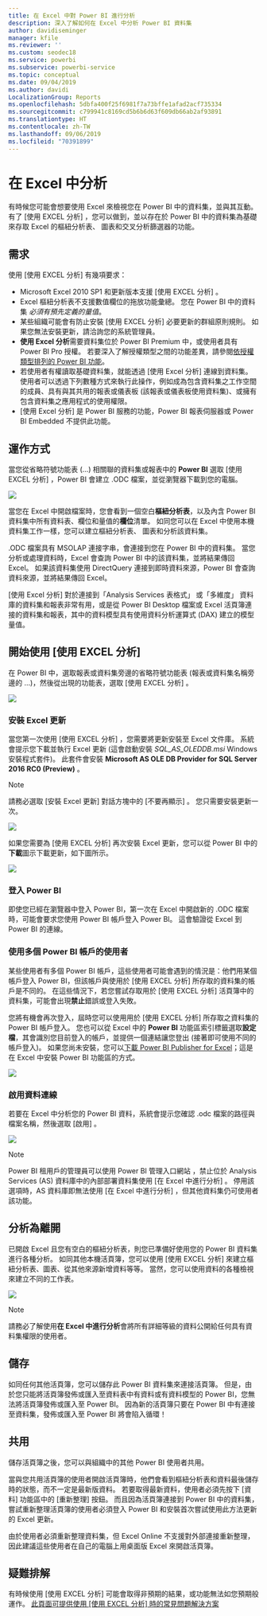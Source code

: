 ```yaml
---
title: 在 Excel 中對 Power BI 進行分析
description: 深入了解如何在 Excel 中分析 Power BI 資料集
author: davidiseminger
manager: kfile
ms.reviewer: ''
ms.custom: seodec18
ms.service: powerbi
ms.subservice: powerbi-service
ms.topic: conceptual
ms.date: 09/04/2019
ms.author: davidi
LocalizationGroup: Reports
ms.openlocfilehash: 5dbfa400f25f6981f7a73bffe1afad2acf735334
ms.sourcegitcommit: c799941c8169cd5b6b6d63f609db66ab2af93891
ms.translationtype: HT
ms.contentlocale: zh-TW
ms.lasthandoff: 09/06/2019
ms.locfileid: "70391899"
---
```

# <a name="analyze-in-excel"></a>在 Excel 中分析
有時候您可能會想要使用 Excel 來檢視您在 Power BI 中的資料集，並與其互動。 有了 [使用 EXCEL 分析]  ，您可以做到，並以存在於 Power BI 中的資料集為基礎來存取 Excel 的樞紐分析表、 圖表和交叉分析篩選器的功能。

## <a name="requirements"></a>需求
使用 [使用 EXCEL 分析]  有幾項要求：

* Microsoft Excel 2010 SP1 和更新版本支援 [使用 EXCEL 分析]  。
* Excel 樞紐分析表不支援數值欄位的拖放功能彙總。 您在 Power BI 中的資料集 *必須有預先定義的量值*。
* 某些組織可能會有防止安裝 [使用 EXCEL 分析]  必要更新的群組原則規則。 如果您無法安裝更新，請洽詢您的系統管理員。
* **使用 Excel 分析**需要資料集位於 Power BI Premium 中，或使用者具有 Power BI Pro 授權。 若要深入了解授權類型之間的功能差異，請參閱[依授權類型排列的 Power BI 功能](service-features-license-type.md)。 
* 若使用者有權讀取基礎資料集，就能透過 [使用 Excel 分析] 連線到資料集。  使用者可以透過下列數種方式來執行此操作，例如成為包含資料集之工作空間的成員、具有與其共用的報表或儀表板 (該報表或儀表板使用資料集)、或擁有包含資料集之應用程式的使用權限。
* [使用 Excel 分析]  是 Power BI 服務的功能，Power BI 報表伺服器或 Power BI Embedded 不提供此功能。 

## <a name="how-does-it-work"></a>運作方式
當您從省略符號功能表 (...) 相關聯的資料集或報表中的 **Power BI** 選取 [使用 EXCEL 分析]  ，Power BI 會建立 .ODC 檔案，並從瀏覽器下載到您的電腦。

![](media/service-analyze-in-excel/power-bi-analyze-in-excel.png)

當您在 Excel 中開啟檔案時，您會看到一個空白**樞紐分析表**，以及內含 Power BI 資料集中所有資料表、欄位和量值的**欄位**清單。 如同您可以在 Excel 中使用本機資料集工作一樣，您可以建立樞紐分析表、 圖表和分析該資料集。

.ODC 檔案具有 MSOLAP 連接字串，會連接到您在 Power BI 中的資料集。 當您分析或處理資料時，Excel 會查詢 Power BI 中的該資料集，並將結果傳回 Excel。 如果該資料集使用 DirectQuery 連接到即時資料來源，Power BI 會查詢資料來源，並將結果傳回 Excel。

[使用 Excel 分析]  對於連接到「Analysis Services 表格式」  或「多維度」  資料庫的資料集和報表非常有用，或是從 Power BI Desktop 檔案或 Excel 活頁簿連接的資料集和報表，其中的資料模型具有使用資料分析運算式 (DAX) 建立的模型量值。

## <a name="get-started-with-analyze-in-excel"></a>開始使用 [使用 EXCEL 分析]
在 Power BI 中，選取報表或資料集旁邊的省略符號功能表 (報表或資料集名稱旁邊的 …)，然後從出現的功能表，選取 [使用 EXCEL 分析]  。

![](media/service-analyze-in-excel/power-bi-analyze-menu.png)

### <a name="install-excel-updates"></a>安裝 Excel 更新
當您第一次使用 [使用 EXCEL 分析]  ，您需要將更新安裝至 Excel 文件庫。 系統會提示您下載並執行 Excel 更新 (這會啟動安裝 *SQL_AS_OLEDDB.msi* Windows 安裝程式套件)。 此套件會安裝 **Microsoft AS OLE DB Provider for SQL Server 2016 RC0 (Preview)** 。

> [!NOTE]
> 請務必選取 [安裝 Excel 更新]  對話方塊中的 [不要再顯示]  。 您只需要安裝更新一次。
> 
> 

![](media/service-analyze-in-excel/pbi_anlz_excel_dontshow.png)

如果您需要為 [使用 EXCEL 分析]  再次安裝 Excel 更新，您可以從 Power BI 中的**下載**圖示下載更新，如下圖所示。

![](media/service-analyze-in-excel/pbi_anlz_excel_download_again.png)

### <a name="sign-in-to-power-bi"></a>登入 Power BI
即使您已經在瀏覽器中登入 Power BI，第一次在 Excel 中開啟新的 .ODC 檔案時，可能會要求您使用 Power BI 帳戶登入 Power BI。 這會驗證從 Excel 到 Power BI 的連線。

### <a name="users-with-multiple-power-bi-accounts"></a>使用多個 Power BI 帳戶的使用者
某些使用者有多個 Power BI 帳戶，這些使用者可能會遇到的情況是：他們用某個帳戶登入 Power BI，但該帳戶與使用於 [使用 EXCEL 分析] 所存取的資料集的帳戶是不同的。 在這些情況下，若您嘗試存取用於 [使用 EXCEL 分析] 活頁簿中的資料集，可能會出現**禁止**錯誤或登入失敗。

您將有機會再次登入，屆時您可以使用用於 [使用 EXCEL 分析] 所存取之資料集的 Power BI 帳戶登入。 您也可以從 Excel 中的 **Power BI** 功能區索引標籤選取**設定檔**，其會識別您目前登入的帳戶，並提供一個連結讓您登出 (接著即可使用不同的帳戶登入)。 如果您尚未安裝，您可以[下載 Power BI Publisher for Excel](https://www.microsoft.com/download/details.aspx?id=50729)；這是在 Excel 中安裝 Power BI 功能區的方式。

![](media/service-analyze-in-excel/pbi_anlz_excel_profile.png)

### <a name="enable-data-connections"></a>啟用資料連線
若要在 Excel 中分析您的 Power BI 資料，系統會提示您確認 .odc 檔案的路徑與檔案名稱，然後選取 [啟用]  。

![](media/service-analyze-in-excel/pbi_anlz_excel_enable.png)

> [!NOTE]
> Power BI 租用戶的管理員可以使用 Power BI 管理入口網站  ，禁止位於 Analysis Services (AS) 資料庫中的內部部署資料集使用 [在 Excel 中進行分析]  。 停用該選項時，AS 資料庫即無法使用 [在 Excel 中進行分析]  ，但其他資料集仍可使用者該功能。
> 
> 

## <a name="analyze-away"></a>分析為離開
已開啟 Excel 且您有空白的樞紐分析表，則您已準備好使用您的 Power BI 資料集進行各種分析。 如同其他本機活頁簿，您可以使用 [使用 EXCEL 分析] 來建立樞紐分析表、圖表、從其他來源新增資料等等。 當然，您可以使用資料的各種檢視來建立不同的工作表。

![](media/service-analyze-in-excel/pbi_anlz_excel_chart.png)

> [!NOTE]
> 請務必了解使用**在 Excel 中進行分析**會將所有詳細等級的資料公開給任何具有資料集權限的使用者。
> 
> 

## <a name="save"></a>儲存
如同任何其他活頁簿，您可以儲存此 Power BI 資料集來連接活頁簿。 但是，由於您只能將活頁簿發佈或匯入至資料表中有資料或有資料模型的 Power BI，您無法將活頁簿發佈或匯入至 Power BI。 因為新的活頁簿只要在 Power BI 中有連接至資料集，發佈或匯入至 Power BI 將會陷入循環！

## <a name="share"></a>共用
儲存活頁簿之後，您可以與組織中的其他 Power BI 使用者共用。

當與您共用活頁簿的使用者開啟活頁簿時，他們會看到樞紐分析表和資料最後儲存時的狀態，而不一定是最新版資料。 若要取得最新資料，使用者必須先按下 [資料]  功能區中的 [重新整理]  按鈕。 而且因為活頁簿連接到 Power BI 中的資料集，嘗試重新整理活頁簿的使用者必須登入 Power BI 和安裝首次嘗試使用此方法更新的 Excel 更新。

由於使用者必須重新整理資料集，但 Excel Online 不支援對外部連接重新整理，因此建議這些使用者在自己的電腦上用桌面版 Excel 來開啟活頁簿。

## <a name="troubleshooting"></a>疑難排解
有時候使用 [使用 EXCEL 分析] 可能會取得非預期的結果，或功能無法如您預期般運作。 [此頁面可提供使用 [使用 EXCEL 分析] 時的常見問題解決方案](desktop-troubleshooting-analyze-in-excel.md)
